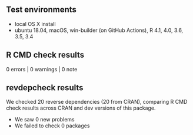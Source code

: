 ## Test environments
* local OS X install
* ubuntu 18.04, macOS, win-builder (on GitHub Actions), R 4.1, 4.0, 3.6, 3.5, 3.4

## R CMD check results

0 errors | 0 warnings | 0 note

## revdepcheck results

We checked 20 reverse dependencies (20 from CRAN), comparing R CMD check
results across CRAN and dev versions of this package.

 * We saw 0 new problems
 * We failed to check 0 packages
